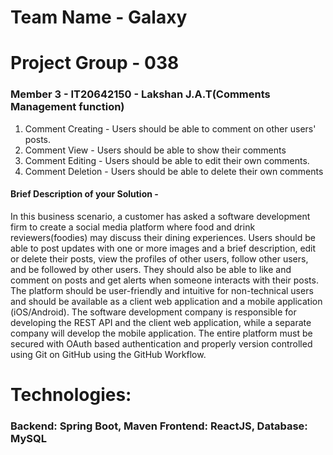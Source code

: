 # Team Name - Galaxy
# Project Group - 038

### Member 3 - IT20642150 - Lakshan J.A.T(Comments Management function)

1.	Comment Creating - Users should be able to comment on other users' posts.
2.	Comment View - Users should be able to show their comments
3.	Comment Editing - Users should be able to edit their own comments.
4.	Comment Deletion - Users should be able to delete their own comments


#### Brief Description of your Solution - 


In this business scenario, a customer has asked a software development firm to
create a social media platform where food and drink reviewers(foodies) may
discuss their dining experiences. Users should be able to post updates with one or
more images and a brief description, edit or delete their posts, view the profiles of
other users, follow other users, and be followed by other users. They should also
be able to like and comment on posts and get alerts when someone interacts with
their posts. The platform should be user-friendly and intuitive for non-technical
users and should be available as a client web application and a mobile application
(iOS/Android). The software development company is responsible for developing
the REST API and the client web application, while a separate company will develop
the mobile application. The entire platform must be secured with OAuth based
authentication and properly version controlled using Git on GitHub using the
GitHub Workflow.


# Technologies:
### Backend: Spring Boot, Maven Frontend: ReactJS, Database: MySQL

